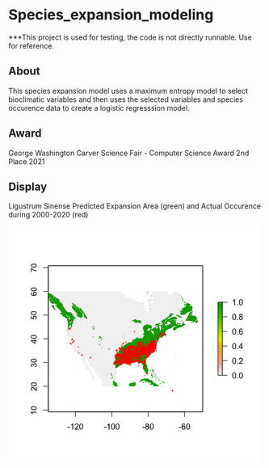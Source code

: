 # Species_expansion_modeling
 ***This project is used for testing, the code is not directly runnable. Use for reference.

## About
This species expansion model uses a maximum entropy model to select bioclimatic variables and then uses the selected variables and species occurence data to create a logistic regresssion model.

## Award
George Washington Carver Science Fair - Computer Science Award 2nd Place 2021

## Display

Ligustrum Sinense Predicted Expansion Area (green) and Actual Occurence during 2000-2020 (red)

![Image of ](https://github.com/TheoXiong7/Species_expansion_modeling/blob/main/lig.png?raw=true)
